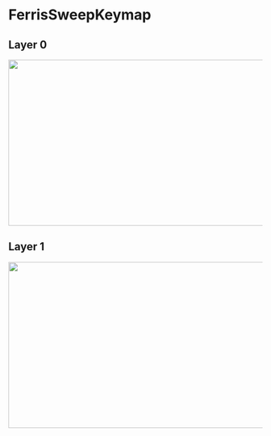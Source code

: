 # FerrisSweepKeymap
## Layer 0

<img src="https://i.imgur.com/Xkq20tQ.png" width="777" height="329">

## Layer 1 

<img src="https://i.imgur.com/lQYdoA6.png" width="777" height="329">

